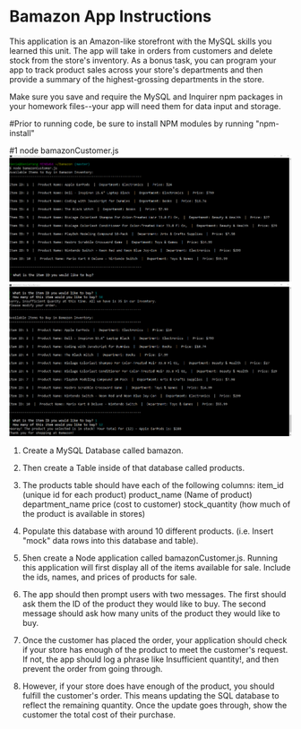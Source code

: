 # Bamazon App Instructions

This application is an Amazon-like storefront with the MySQL skills you learned this unit. The app will take in orders from customers and delete stock from the store's inventory. As a bonus task, you can program your app to track product sales across your store's departments and then provide a summary of the highest-grossing departments in the store.

Make sure you save and require the MySQL and Inquirer npm packages in your homework files--your app will need them for data input and storage.

#Prior to running code, be sure to install NPM modules by running "npm-install"

#1 node bamazonCustomer.js
![bamazonCustomer Order Example 1](/images/bamazonExample.png)
![bamazonCustomer Order Example 2](/images/bamazonExample2.png)

1. Create a MySQL Database called bamazon.
2. Then create a Table inside of that database called products.
3. The products table should have each of the following columns:
    item_id (unique id for each product)
    product_name (Name of product)
    department_name
    price (cost to customer)
    stock_quantity (how much of the product is available in stores)

4. Populate this database with around 10 different products. (i.e. Insert "mock" data rows into this database and table).
5. 5hen create a Node application called bamazonCustomer.js. Running this application will first display all of the items available for sale. Include the ids, names, and prices of products for sale.
6. The app should then prompt users with two messages.
    The first should ask them the ID of the product they would like to buy.
    The second message should ask how many units of the product they would like to buy.

7. Once the customer has placed the order, your application should check if your store has enough of the product to meet the customer's request.
    If not, the app should log a phrase like Insufficient quantity!, and then prevent the order from going through.

8. However, if your store does have enough of the product, you should fulfill the customer's order.
    This means updating the SQL database to reflect the remaining quantity.
    Once the update goes through, show the customer the total cost of their purchase.